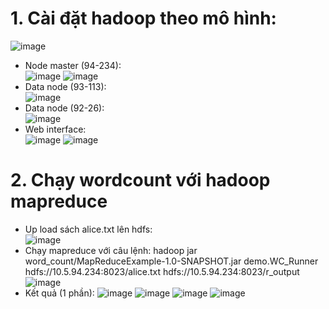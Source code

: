 # 1. Cài đặt hadoop theo mô hình:  
![image](https://github.com/namdeptrai1102/DE_internship/assets/109681639/1c403a12-a052-4411-9c0f-5d6fcbb42d6f)
- Node master (94-234):  
  ![image](https://github.com/namdeptrai1102/DE_internship/assets/109681639/f4884057-1505-44a6-9960-8288229a3642)
  ![image](https://github.com/namdeptrai1102/DE_internship/assets/109681639/4ec72224-4bb4-4437-98ee-6c2ac6af3a31)
- Data node (93-113):  
  ![image](https://github.com/namdeptrai1102/DE_internship/assets/109681639/cb49d0bf-e6df-41c3-b8ca-0275694e928e)
- Data node (92-26):  
  ![image](https://github.com/namdeptrai1102/DE_internship/assets/109681639/14e06512-a17f-409e-af38-49a5a3c608d1)
- Web interface:  
  ![image](https://github.com/namdeptrai1102/DE_internship/assets/109681639/5f23f807-89aa-49c2-a1b2-c43e42c15527)
  ![image](https://github.com/namdeptrai1102/DE_internship/assets/109681639/eca67662-6ac5-4ee1-8e53-a8fc919b5214)
# 2. Chạy wordcount với hadoop mapreduce
- Up load sách alice.txt lên hdfs:  
![image](https://github.com/namdeptrai1102/DE_internship/assets/109681639/7296619e-b792-48a0-82d1-e68a6238875c)
- Chạy mapreduce với câu lệnh: hadoop jar word_count/MapReduceExample-1.0-SNAPSHOT.jar demo.WC_Runner hdfs://10.5.94.234:8023/alice.txt hdfs://10.5.94.234:8023/r_output
![image](https://github.com/namdeptrai1102/DE_internship/assets/109681639/587be445-97f5-4921-81d0-8f6e0a6fab9b)
- Kết quả (1 phần):
![image](https://github.com/namdeptrai1102/DE_internship/assets/109681639/e55f8bd6-49da-4c90-a9b8-9fbb71763784)
![image](https://github.com/namdeptrai1102/DE_internship/assets/109681639/aeb3c9a2-d349-4d1a-a645-74215796b27c)
![image](https://github.com/namdeptrai1102/DE_internship/assets/109681639/130af97e-915c-43d2-b46c-a4237b13326d)
![image](https://github.com/namdeptrai1102/DE_internship/assets/109681639/db702d1b-f2ed-47df-b3db-823d67075d83)







  
